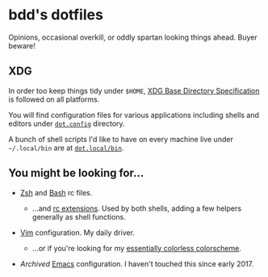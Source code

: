 # bdd's dotfiles

Opinions, occasional overkill, or oddly spartan looking things ahead. Buyer beware!

## XDG
In order too keep things tidy under `$HOME`, [XDG Base Directory
Specification](https://specifications.freedesktop.org/basedir-spec/basedir-spec-latest.html) is
followed on all platforms.

You will find configuration files for various applications including shells and editors under
[`dot.config`](dot.config) directory.

A bunch of shell scripts I'd like to have on every machine live under `~/.local/bin` are at
[`dot.local/bin`](dot.local/bin).

## You might be looking for...

* [Zsh](dot.zshrc) and [Bash](dot.bashrc) rc files.

  * ...and [rc extensions](dot.config/shrc). Used by both shells, adding a few helpers
generally as shell functions.

* [Vim](dot.config/vim) configuration. My daily driver.

  * ...or if you're looking for my [essentially colorless
colorscheme](dot.config/vim/colors/noclown.vim).

* _Archived_ [Emacs](dot.config/emacs) configuration. I haven't touched this since early 2017.
